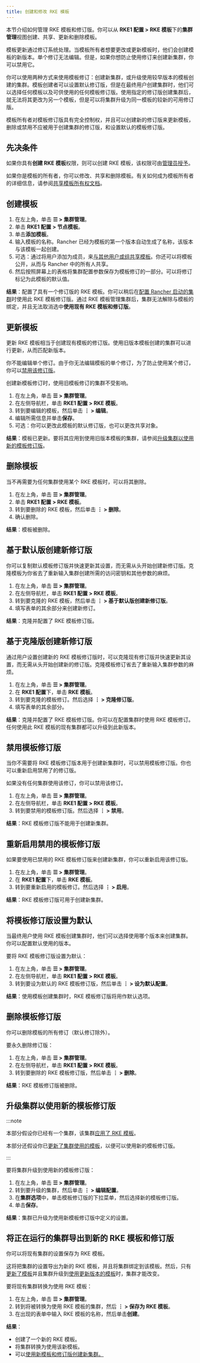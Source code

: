 ```yaml
---
title: 创建和修改 RKE 模板
---
```


本节介绍如何管理 RKE 模板和修订版。你可以从 **RKE1 配置 > RKE 模板**下的**集群管理**视图创建、共享、更新和删除模板。

模板更新通过修订系统处理。当模板所有者想要更改或更新模板时，他们会创建模板的新版本。单个修订无法编辑。但是，如果你想防止使用修订来创建新集群，你可以禁用它。

你可以使用两种方式来使用模板修订：创建新集群，或升级使用较早版本的模板创建的集群。模板创建者可以设置默认修订版，但是在最终用户创建集群时，他们可以选择任何模板以及可供使用的任何模板修订版。使用指定的修订版创建集群后，就无法将其更改为另一个模板，但是可以将集群升级为同一模板的较新的可用修订版。

模板所有者对模板修订版具有完全控制权，并且可以创建新的修订版来更新模板，删除或禁用不应被用于创建集群的修订版，和设置默认的模板修订版。

## 先决条件

如果你具有**创建 RKE 模板**权限，则可以创建 RKE 模板，该权限可由[管理员授予](creator-permissions.md)。

如果你是模板的所有者，你可以修改、共享和删除模板。有关如何成为模板所有者的详细信息，请参阅[共享模板所有权文档](access-or-share-templates.md#共享模板所有权)。

## 创建模板

1. 在左上角，单击 **☰ > 集群管理**。
1. 单击 **RKE1 配置 > 节点模板**。
1. 单击**添加模板**。
1. 输入模板的名称。Rancher 已经为模板的第一个版本自动生成了名称，该版本与该模板一起创建。
1. 可选：通过将用户添加为成员，来[与其他用户或组共享模板](access-or-share-templates.md#与特定用户或组共享模板)。你还可以将模板公开，从而与 Rancher 中的所有人共享。
1. 然后按照屏幕上的表格将集群配置参数保存为模板修订的一部分。可以将修订标记为此模板的默认值。

**结果**：配置了具有一个修订版的 RKE 模板。你可以稍后在[配置 Rancher 启动的集群](../../../cluster-deployment/launch-kubernetes-with-rancher.md)时使用此 RKE 模板修订版。通过 RKE 模板管理集群后，集群无法解除与模板的绑定，并且无法取消选中**使用现有 RKE 模板和修订版**。

## 更新模板

更新 RKE 模板相当于创建现有模板的修订版。使用旧版本模板创建的集群可以进行更新，从而匹配新版本。

你不能编辑单个修订。由于你无法编辑模板的单个修订，为了防止使用某个修订，你可以[禁用该修订版](#禁用模板修订版)。

创建新模板修订时，使用旧模板修订的集群不受影响。

1. 在左上角，单击 **☰ > 集群管理**。
1. 在左侧导航栏，单击 **RKE1 配置 > RKE 模板**。
1. 转到要编辑的模板，然后单击 **⋮ > 编辑**。
1. 编辑所需信息并单击**保存**。
1. 可选：你可以更改此模板的默认修订版，也可以更改共享对象。

**结果**：模板已更新。要将其应用到使用旧版本模板的集群，请参阅[升级集群以使用新的模板修订版](#升级集群以使用新的模板修订版)。

## 删除模板

当不再需要为任何集群使用某个 RKE 模板时，可以将其删除。

1. 在左上角，单击 **☰ > 集群管理**。
1. 单击 **RKE1 配置 > RKE 模板**。
1. 转到要删除的 RKE 模板，然后单击 **⋮ > 删除**。
1. 确认删除。

**结果**：模板被删除。

## 基于默认版创建新修订版

你可以复制默认模板修订版并快速更新其设置，而无需从头开始创建新修订版。克隆模板为你省去了重新输入集群创建所需的访问密钥和其他参数的麻烦。

1. 在左上角，单击 **☰ > 集群管理**。
1. 在左侧导航栏，单击 **RKE1 配置 > RKE 模板**。
1. 转到要克隆的 RKE 模板，然后单击 **⋮ > 基于默认版创建新修订版**。
1. 填写表单的其余部分来创建新修订。

**结果**：克隆并配置了 RKE 模板修订版。

## 基于克隆版创建新修订版

通过用户设置创建新的 RKE 模板修订版时，可以克隆现有修订版并快速更新其设置，而无需从头开始创建新的修订版。克隆模板修订省去了重新输入集群参数的麻烦。

1. 在左上角，单击 **☰ > 集群管理**。
1. 在 **RKE1 配置**下，单击 **RKE 模板**。
1. 转到要克隆的模板修订。然后选择 **⋮ > 克隆修订版**。
1. 填写表单的其余部分。

**结果**：克隆并配置了 RKE 模板修订版。你可以在配置集群时使用 RKE 模板修订。任何使用此 RKE 模板的现有集群都可以升级到此新版本。

## 禁用模板修订版

当你不需要将 RKE 模板修订版本用于创建新集群时，可以禁用模板修订版。你也可以重新启用禁用了的修订版。

如果没有任何集群使用该修订，你可以禁用该修订。

1. 在左上角，单击 **☰ > 集群管理**。
1. 在左侧导航栏，单击 **RKE1 配置 > RKE 模板**。
1. 转到要禁用的模板修订版。然后选择 **⋮ > 禁用**。

**结果**：RKE 模板修订版不能用于创建新集群。

## 重新启用禁用的模板修订版

如果要使用已禁用的 RKE 模板修订版来创建新集群，你可以重新启用该修订版。

1. 在左上角，单击 **☰ > 集群管理**。
1. 在 **RKE1 配置**下，单击 **RKE 模板**。
1. 转到要重新启用的模板修订。然后选择 **⋮ > 启用**。

**结果**：RKE 模板修订版可用于创建新集群。

## 将模板修订版设置为默认

当最终用户使用 RKE 模板创建集群时，他们可以选择使用哪个版本来创建集群。你可以配置默认使用的版本。

要将 RKE 模板修订版设置为默认：

1. 在左上角，单击 **☰ > 集群管理**。
1. 在左侧导航栏，单击 **RKE1 配置 > RKE 模板**。
1. 转到要设为默认的 RKE 模板修订版，然后单击 **⋮ > 设为默认配置**。

**结果**：使用模板创建集群时，RKE 模板修订版将用作默认选项。

## 删除模板修订版

你可以删除模板的所有修订（默认修订除外）。

要永久删除修订版：

1. 在左上角，单击 **☰ > 集群管理**。
1. 在左侧导航栏，单击 **RKE1 配置 > RKE 模板**。
1. 转到要删除的 RKE 模板修订版，然后单击 **⋮ > 删除**。

**结果**：RKE 模板修订版被删除。

## 升级集群以使用新的模板修订版

:::note

本部分假设你已经有一个集群，该集群[应用了 RKE 模板](apply-templates.md)。

本部分还假设你已[更新了集群使用的模板](#更新模板)，以便可以使用新的模板修订版。

:::

要将集群升级到使用新的模板修订版：

1. 在左上角，单击 **☰ > 集群管理**。
1. 转到要升级的集群，然后单击 **⋮ > 编辑配置**。
1. 在**集群选项**中，单击模板修订版的下拉菜单，然后选择新的模板修订版。
1. 单击**保存**。

**结果**：集群已升级为使用新模板修订版中定义的设置。

## 将正在运行的集群导出到新的 RKE 模板和修订版

你可以将现有集群的设置保存为 RKE 模板。

这将把集群的设置导出为新的 RKE 模板，并且将集群绑定到该模板。然后，只有[更新了模板](#更新模板)并且集群升级到[使用更新版本的模板](#升级集群以使用新的模板修订版)时，集群才能改变。

要将现有集群转换为使用 RKE 模板：

1. 在左上角，单击 **☰ > 集群管理**。
1. 转到将被转换为使用 RKE 模板的集群，然后 **⋮ > 保存为 RKE 模板**。
1. 在出现的表单中输入 RKE 模板的名称，然后单击**创建**。

**结果**：

- 创建了一个新的 RKE 模板。
- 将集群转换为使用该新模板。
- 可以[使用新模板和修订版创建新集群。](apply-templates.md#使用-rke-模板创建集群)